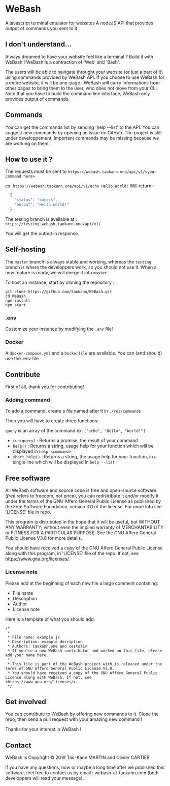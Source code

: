 # WeBash
A javascript terminal emulator for websites
A nodeJS API that provides output of commands you sent to it

## I don't understand...
Always dreamed to have your website feel like a terminal ?
Build it with WeBash ! WeBash is a contraction of 'Web' and 'Bash'.


The users will be able to navigate throught your website (or just a part of it) using commands provided by WeBash API. If you choose to use WeBash for a entire website, it will be one-page : WeBash will carry informations from other pages to bring them to the user, who does not move from your CLI.
Note that you have to build the command line interface, WeBash only provides output of commands.

## Commands
You can get the commands list by sending 'help --list' to the API.
You can suggest new commands by opening an issue on GitHub.
The project is still under developpement, important commands may be missing because we are working on them.

## How to use it ?
The requests must be sent to `https://webash.taokann.one/api/v1/<your command here>`
  
ex: `https://webash.taokann.one/api/v1/echo Hello World!`
Will return : 
  
```javascript
  {
    "status": "sucess",
    "output": "Hello World!"
  }
```
  
The testing branch is available at : `https://testing.webash.taokann.one/api/v1/`

You will get the output in response.

## Self-hosting
The `master` branch is always stable and working, whereas the `testing` branch is where the developpers work, so you should not use it. When a new feature is ready, we will merge it into `master`

To host an instance, start by cloning the repository :

```
git clone https://github.com/taokann/WeBash.git
cd WeBash
npm install
npm start
```

### .env
Customize your instance by modifying the `.env` file!

### Docker
A `docker-compose.yml` and a `Dockerfile` are available.
You can (and should) use the .env file

## Contribute
First of all, thank you for contributing!

### Adding command
To add a command, create a file named after it in `./res/commands`

Then you will have to create three functions:

`query` is an array of the command
ex: `["echo", "Hello", "World!"]`

- `run(query)` : Returns a promise, the result of your command
- `help()` : Returns a string, usage help for your function which will be displayed in `help <command>`
- `short_help()` : Returns a string, the usage help for your function, in a single line which will be displayed in `help --list`

## Free software
All WeBash software and source code is free and open-source software (*free* refers to freedom, not price), you can redistribute it and/or modify it under the terms of the GNU Affero General Public License as published by the Free Software Foundation, version 3.0 of the license.
For more info see 'LICENSE' file in repo.


This program is distributed in the hope that it will be useful, but WITHOUT ANY WARRANTY; without even the implied warranty of MERCHANTABILITY or FITNESS FOR A PARTICULAR PURPOSE. See the GNU Affero General Public License V3.0 for more details.


You should have received a copy of the GNU Affero General Public License along with this program, in 'LICENSE' file of the repo. If not, see <https://www.gnu.org/licenses/>.

### License note
Please add at the beginning of each new file a large comment contaning:
* File name
* Description
* Author
* License note

Here is a template of what you should add:
```
/*
 *
 * File name: example.js
 * Description: example decription
 * Authors: taokann.one and cestoliv
 * If you're a new WeBash contributor and worked on this file, please add your name here.
 *
 * This file is part of the WeBash project with is released under the terms of GNU Affero General Public License V3.0.
 * You should have received a copy of the GNU Affero General Public License along with WeBash. If not, see <https://www.gnu.org/licenses/>.
 */
```

## Get involved
You can contribute to WeBash by offering new commands to it.
Clone the repo, then send a pull request with your amazing new command !


Thanks for your interest in WeBash !

## Contact
WeBash is Copyright © 2019 Tao-Kann MARTIN and Olivier CARTIER


If you have any questions, now or maybe a long time after we published this software, feel free to contact us by email : webash-at-taokann.com (both developpers will read your message).

